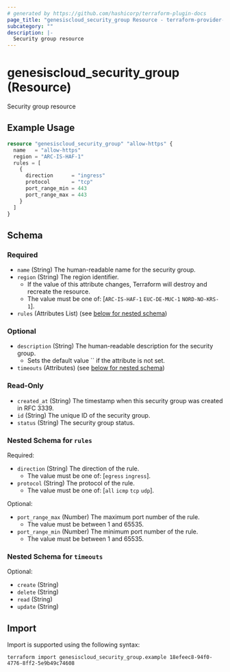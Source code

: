 ```yaml
---
# generated by https://github.com/hashicorp/terraform-plugin-docs
page_title: "genesiscloud_security_group Resource - terraform-provider-genesiscloud"
subcategory: ""
description: |-
  Security group resource
---
```


# genesiscloud_security_group (Resource)

Security group resource

## Example Usage

```terraform
resource "genesiscloud_security_group" "allow-https" {
  name   = "allow-https"
  region = "ARC-IS-HAF-1"
  rules = [
    {
      direction      = "ingress"
      protocol       = "tcp"
      port_range_min = 443
      port_range_max = 443
    }
  ]
}
```

<!-- schema generated by tfplugindocs -->
## Schema

### Required

- `name` (String) The human-readable name for the security group.
- `region` (String) The region identifier.
  - If the value of this attribute changes, Terraform will destroy and recreate the resource.
  - The value must be one of: [`ARC-IS-HAF-1` `EUC-DE-MUC-1` `NORD-NO-KRS-1`].
- `rules` (Attributes List) (see [below for nested schema](#nestedatt--rules))

### Optional

- `description` (String) The human-readable description for the security group.
  - Sets the default value `` if the attribute is not set.
- `timeouts` (Attributes) (see [below for nested schema](#nestedatt--timeouts))

### Read-Only

- `created_at` (String) The timestamp when this security group was created in RFC 3339.
- `id` (String) The unique ID of the security group.
- `status` (String) The security group status.

<a id="nestedatt--rules"></a>
### Nested Schema for `rules`

Required:

- `direction` (String) The direction of the rule.
  - The value must be one of: [`egress` `ingress`].
- `protocol` (String) The protocol of the rule.
  - The value must be one of: [`all` `icmp` `tcp` `udp`].

Optional:

- `port_range_max` (Number) The maximum port number of the rule.
  - The value must be between 1 and 65535.
- `port_range_min` (Number) The minimum port number of the rule.
  - The value must be between 1 and 65535.


<a id="nestedatt--timeouts"></a>
### Nested Schema for `timeouts`

Optional:

- `create` (String)
- `delete` (String)
- `read` (String)
- `update` (String)

## Import

Import is supported using the following syntax:

```shell
terraform import genesiscloud_security_group.example 18efeec8-94f0-4776-8ff2-5e9b49c74608
```

